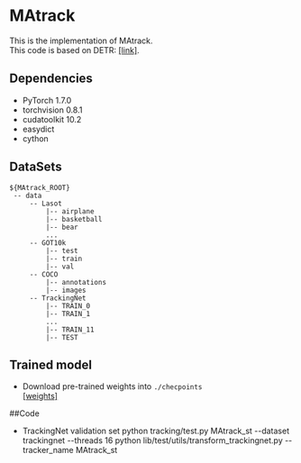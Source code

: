 # MAtrack

This is the implementation of MAtrack.    
This code is based on DETR: [[link]](https://github.com/facebookresearch/detr).


## Dependencies
+ PyTorch 1.7.0
+ torchvision 0.8.1
+ cudatoolkit 10.2  
+ easydict
+ cython


## DataSets

```
${MAtrack_ROOT}
 -- data
     -- Lasot
         |-- airplane
         |-- basketball
         |-- bear
         ...
     -- GOT10k
         |-- test
         |-- train
         |-- val
     -- COCO
         |-- annotations
         |-- images
     -- TrackingNet
         |-- TRAIN_0
         |-- TRAIN_1
         ...
         |-- TRAIN_11
         |-- TEST
```

## Trained model
+ Download pre-trained weights into ```./checpoints```  
[[weights]](https://drive.google.com/file/d/1N0BgKRKuxJyGReBgcwmFuK77ka1k226Z/view?usp=sharing)

##Code
+ TrackingNet validation set
python tracking/test.py MAtrack_st --dataset trackingnet --threads 16
python lib/test/utils/transform_trackingnet.py --tracker_name MAtrack_st





